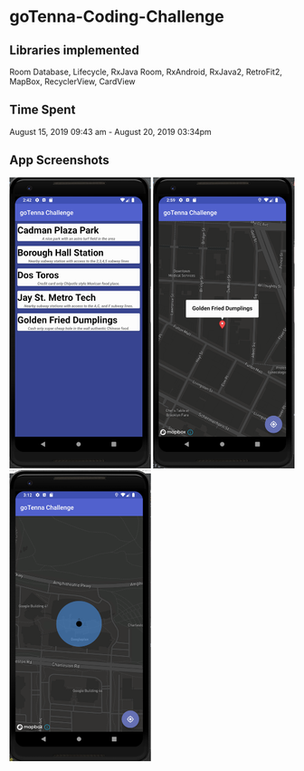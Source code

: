 # goTenna-Coding-Challenge

## Libraries implemented
Room Database, Lifecycle, RxJava Room, RxAndroid, RxJava2, RetroFit2, MapBox, RecyclerView, CardView

## Time Spent
August 15, 2019 09:43 am - August 20, 2019 03:34pm
 
## App Screenshots

<img src="images/list.png" length="250" width="250">
<img src="images/map.png" length="250" width="250">
<img src="images/user_location.png" length="250" width="250">

